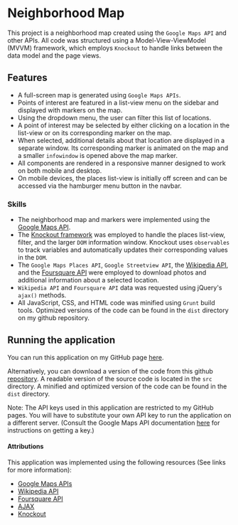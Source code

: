 # Neighborhood Map

This project is a neighborhood map created using the ```Google Maps API``` and other APIs. All code was structured using a Model-View-ViewModel (MVVM) framework, which employs ```Knockout``` to handle links between the data model and the page views.

## Features
* A full-screen map is generated using ```Google Maps APIs```.
* Points of interest are featured in a list-view menu on the sidebar and displayed with markers on the map.
* Using the dropdown menu, the user can filter this list of locations.
* A point of interest may be selected by either clicking on a location in the list-view or on its corresponding marker on the map.
* When selected, additional details about that location are displayed in a separate window. Its corresponding marker is animated on the map and a smaller ```infowindow``` is opened above the map marker.
* All components are rendered in a responsive manner designed to work on both mobile and desktop.
* On mobile devices, the places list-view is initially off screen and can be accessed via the hamburger menu button in the navbar.

### Skills
* The neighborhood map and markers were implemented using the [Google Maps API](https://developers.google.com/maps/documentation/javascript/).
* The [Knockout framework](http://knockoutjs.com) was employed to handle the places list-view, filter, and the larger ```DOM``` information window. Knockout uses ```observables``` to track variables and automatically updates their corresponding values in the ```DOM```.
* The ```Google Maps Places API```, ```Google Streetview API```, the [Wikipedia API](https://www.mediawiki.org/wiki/API:Main_page), and the [Foursquare API](https://developer.foursquare.com/) were employed to download photos and additional information about a selected location.
* ```Wikipedia API``` and ```Foursquare API``` data was requested using jQuery's ```ajax()``` methods.
* All JavaScript, CSS, and HTML code was minified using ```Grunt``` build tools. Optimized versions of the code can be found in the ```dist``` directory on my github repository.

## Running the application

You can run this application on my GitHub page [here](https://chspanos.github.io/neighborhood-map).

Alternatively, you can download a version of the code from this github [repository](https://github.com/chspanos/neighborhood-map). A readable version of the source code is located in the ```src``` directory. A minified and optimized version of the code can be found in the ```dist``` directory.

Note: The API keys used in this application are restricted to my GitHub pages. You will have to substitute your own API key to run the application on a different server. (Consult the Google Maps API documentation [here](https://developers.google.com/maps/documentation/javascript/get-api-key) for instructions on getting a key.)

#### Attributions

This application was implemented using the following resources (See links for more information):
* [Google Maps APIs](https://developers.google.com/maps/documentation/javascript/)
* [Wikipedia API](https://www.mediawiki.org/wiki/API:Main_page)
* [Foursquare API](https://developer.foursquare.com/)
* [AJAX](http://api.jquery.com/jquery.ajax/)
* [Knockout](http://knockoutjs.com)
